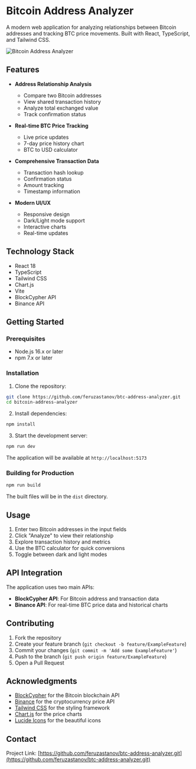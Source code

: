 # Bitcoin Address Analyzer

A modern web application for analyzing relationships between Bitcoin addresses and tracking BTC price movements. Built with React, TypeScript, and Tailwind CSS.

![Bitcoin Address Analyzer](https://images.unsplash.com/photo-1518546305927-5a555bb7020d?auto=format&fit=crop&q=80&w=1200&h=400)

## Features

- **Address Relationship Analysis**

  - Compare two Bitcoin addresses
  - View shared transaction history
  - Analyze total exchanged value
  - Track confirmation status

- **Real-time BTC Price Tracking**

  - Live price updates
  - 7-day price history chart
  - BTC to USD calculator

- **Comprehensive Transaction Data**

  - Transaction hash lookup
  - Confirmation status
  - Amount tracking
  - Timestamp information

- **Modern UI/UX**
  - Responsive design
  - Dark/Light mode support
  - Interactive charts
  - Real-time updates

## Technology Stack

- React 18
- TypeScript
- Tailwind CSS
- Chart.js
- Vite
- BlockCypher API
- Binance API

## Getting Started

### Prerequisites

- Node.js 16.x or later
- npm 7.x or later

### Installation

1. Clone the repository:

```bash
git clone https://github.com/feruzastanov/btc-address-analyzer.git
cd bitcoin-address-analyzer
```

2. Install dependencies:

```bash
npm install
```

3. Start the development server:

```bash
npm run dev
```

The application will be available at `http://localhost:5173`

### Building for Production

```bash
npm run build
```

The built files will be in the `dist` directory.

## Usage

1. Enter two Bitcoin addresses in the input fields
2. Click "Analyze" to view their relationship
3. Explore transaction history and metrics
4. Use the BTC calculator for quick conversions
5. Toggle between dark and light modes

## API Integration

The application uses two main APIs:

- **BlockCypher API**: For Bitcoin address and transaction data
- **Binance API**: For real-time BTC price data and historical charts

## Contributing

1. Fork the repository
2. Create your feature branch (`git checkout -b feature/ExampleFeature`)
3. Commit your changes (`git commit -m 'Add some ExampleFeature'`)
4. Push to the branch (`git push origin feature/ExampleFeature`)
5. Open a Pull Request

## Acknowledgments

- [BlockCypher](https://www.blockcypher.com/) for the Bitcoin blockchain API
- [Binance](https://www.binance.com/) for the cryptocurrency price API
- [Tailwind CSS](https://tailwindcss.com/) for the styling framework
- [Chart.js](https://www.chartjs.org/) for the price charts
- [Lucide Icons](https://lucide.dev/) for the beautiful icons

## Contact

Project Link: [https://github.com/feruzastanov/btc-address-analyzer.git](https://github.com/feruzastanov/btc-address-analyzer.git)
